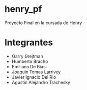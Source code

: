 # henry_pf

Proyecto Final en la cursada de Henry

# Integrantes

<ul>
	<li>Garry Grejtman</li>
	<li>Humberto Bracho</li>
	<li>Emiliano De Biasi</li>
	<li>Joaquin Tomas Larrivey</li>
	<li>Javier Ignacio Del Rio</li>
	<li>Agustin Alejandro Trachesky</li>
</ul>
